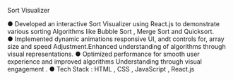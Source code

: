 Sort Visualizer

●  Developed an interactive Sort Visualizer using React.js to demonstrate various sorting    Algorithms like Bubble Sort , Merge Sort and Quicksort.    
● Implemented dynamic animations responsive UI, andt controls for, array size and speed Adjustment.Enhanced understanding of algorithms through visual representations.
● Optimized performance for smooth user experience and improved  algorithms Understanding through visual engagement .
● Tech Stack : HTML , CSS , JavaScript , React.js 

 